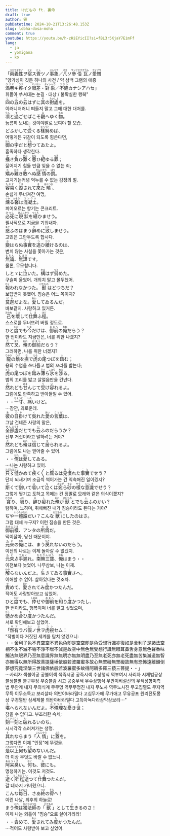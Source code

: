 ```yaml
---
title: けだもの ft. 裏命
draft: true
author: 霄
pubDatetime: 2024-10-21T13:26:48.153Z
slug: lobha-dosa-moha
comment: true
youtube: https://youtu.be/h-zHiEYicII?si=fBL3r5KjaY7EimFf
lang:
  - ja
  - yomigana
  - ko
---
```


<div>
    <div class="lang-ja">「<ruby>兩義性<rp>(</rp><rt>リヤウギセイ</rt><rp>)</rp></ruby>ヲ<ruby>宿<rp>(</rp><rt>ヤド</rt><rp>)</rp></ruby>ス<ruby>壹<rp>(</rp><rt>ヒト</rt><rp>)</rp></ruby>ツノ<ruby>事象<rp>(</rp><rt>ジシヤウ</rt><rp>)</rp></ruby>／<ruby>凡<rp>(</rp><rt>オヨ</rt><rp>)</rp></ruby>ソ<ruby>參佰<rp>(</rp><rt>サンビヤク</rt><rp>)</rp></ruby><ruby>瓦<rp>(</rp><rt>グラム</rt><rp>)</rp></ruby>ノ<ruby>愛憎<rp>(</rp><rt>アイゾウ</rt><rp>)</rp></ruby></div>
    <div class="lang=ko">"양가성이 깃든 하나의 사건 / 약 삼백 그램의 애증</div>
</div>
<div>
    <div class="lang-ja"><ruby>渦卷<rp>(</rp><rt>ウヅマ</rt><rp>)</rp></ruby>キ<ruby>疼<rp>(</rp><rt>ウヅ</rt><rp>)</rp></ruby>イタ<ruby>眼差<rp>(</rp><rt>マナザシ</rt><rp>)</rp></ruby>・<ruby>對象<rp>(</rp><rt>タイシヤウ</rt><rp>)</rp></ruby>／<ruby>不慥<rp>(</rp><rt>フタシ</rt><rp>)</rp></ruby>カナシアハセ」</div>
    <div class="lang=ko">휘몰아 쑤셔대는 눈길 ⋅ 대상 / 불확실한 행복"</div>
</div>

<div>
    <div class="lang-ja"><ruby>四<rp>(</rp><rt>し</rt><rp>)</rp></ruby>の<ruby>五<rp>(</rp><rt>ご</rt><rp>)</rp></ruby>の<ruby>云<rp>(</rp><rt>い</rt><rp>)</rp></ruby>はずに<ruby>其<rp>(</rp><rt>そ</rt><rp>)</rp></ruby>の<ruby>對處<rp>(</rp><rt>たいしよ</rt><rp>)</rp></ruby>を。</div>
    <div class="lang=ko">이러니저러니 떠들지 말고 그에 대한 대처를.</div>
</div>
<div>
    <div class="lang-ja"><ruby>凛<rp>(</rp><rt>りん</rt><rp>)</rp></ruby>と<ruby>過<rp>(</rp><rt>す</rt><rp>)</rp></ruby>ごせばこそ<ruby>觀<rp>(</rp><rt>み</rt><rp>)</rp></ruby>へゆく<ruby>物<rp>(</rp><rt>もの</rt><rp>)</rp></ruby>。</div>
    <div class="lang=ko">늠름히 보내는 것이야말로 보여야 할 모습.</div>
</div>
<div>
    <div class="lang-ja">どふかして<ruby>受<rp>(</rp><rt>う</rt><rp>)</rp></ruby>くる<ruby>樣<rp>(</rp><rt>やう</rt><rp>)</rp></ruby><ruby>努<rp>(</rp><rt>つと</rt><rp>)</rp></ruby>めば、</div>
    <div class="lang=ko">어떻게든 귀감이 되도록 힘쓴다면,</div>
</div>
<div>
    <div class="lang-ja"><ruby>御<rp>(</rp><rt>おん</rt><rp>)</rp></ruby>の<ruby>字<rp>(</rp><rt>じ</rt><rp>)</rp></ruby>だと<ruby>想<rp>(</rp><rt>おも</rt><rp>)</rp></ruby>つてゐたよ。</div>
    <div class="lang=ko">흡족하다 생각한다.</div>
</div>

<div>
    <div class="lang-ja"><ruby>搔<rp>(</rp><rt>か</rt><rp>)</rp></ruby>き<ruby>負<rp>(</rp><rt>お</rt><rp>)</rp></ruby>ひ<ruby>難<rp>(</rp><rt>がた</rt><rp>)</rp></ruby>く<ruby>思<rp>(</rp><rt>おも</rt><rp>)</rp></ruby>ひ<ruby>絕<rp>(</rp><rt>た</rt><rp>)</rp></ruby>ゆる<ruby>罪<rp>(</rp><rt>つみ</rt><rp>)</rp></ruby>；</div>
    <div class="lang=ko">짊어지기 힘들 만큼 잊을 수 없는 죄;</div>
</div>
<div>
    <div class="lang-ja"><ruby>矯<rp>(</rp><rt>た</rt><rp>)</rp></ruby>み<ruby>難<rp>(</rp><rt>がた</rt><rp>)</rp></ruby>き<ruby>敢<rp>(</rp><rt>あ</rt><rp>)</rp></ruby>へぬ<ruby>感情<rp>(</rp><rt>かんじやう</rt><rp>)</rp></ruby>の<ruby>罰<rp>(</rp><rt>ばつ</rt><rp>)</rp></ruby>。</div>
    <div class="lang=ko">고치기는커녕 억누를 수 없는 감정의 벌.</div>
</div>
<div>
    <div class="lang-ja"><ruby>容易<rp>(</rp><rt>たやす</rt><rp>)</rp></ruby>く<ruby>毀<rp>(</rp><rt>こぼ</rt><rp>)</rp></ruby>されて<ruby>來<rp>(</rp><rt>き</rt><rp>)</rp></ruby>た<ruby>曉<rp>(</rp><rt>あかつき</rt><rp>)</rp></ruby>、</div>
    <div class="lang=ko">손쉽게 무너져간 여명,</div>
</div>
<div>
    <div class="lang-ja"><ruby>燻<rp>(</rp><rt>くゆ</rt><rp>)</rp></ruby>る<ruby>馨<rp>(</rp><rt>かをり</rt><rp>)</rp></ruby>は<ruby>混凝土<rp>(</rp><rt>コンクリ</rt><rp>)</rp></ruby>。</div>
    <div class="lang=ko">피어오르는 향기는 콘크리트.</div>
</div>

<div>
    <div class="lang-ja"><ruby>必死<rp>(</rp><rt>ひつし</rt><rp>)</rp></ruby>に<ruby>現狀<rp>(</rp><rt>げんじやう</rt><rp>)</rp></ruby>を<ruby>繕<rp>(</rp><rt>つくろ</rt><rp>)</rp></ruby>ひませう。</div>
    <div class="lang=ko">필사적으로 지금을 기워내자.</div>
</div>
<div>
    <div class="lang-ja"><ruby>惑<rp>(</rp><rt>まど</rt><rp>)</rp></ruby>ふのはまう<ruby>辭<rp>(</rp><rt>や</rt><rp>)</rp></ruby>めに<ruby>致<rp>(</rp><rt>いた</rt><rp>)</rp></ruby>しませう。</div>
    <div class="lang=ko">고민은 그만두도록 합시다.</div>
</div>
<div>
    <div class="lang-ja"><ruby>變<rp>(</rp><rt>か</rt><rp>)</rp></ruby>はらぬ<ruby>事實<rp>(</rp><rt>こと</rt><rp>)</rp></ruby>を<ruby>追<rp>(</rp><rt>つ</rt><rp>)</rp></ruby>ひ<ruby>續<rp>(</rp><rt>つづ</rt><rp>)</rp></ruby>けるのは、</div>
    <div class="lang=ko">변치 않는 사실을 쫓아가는 것은,</div>
</div>
<div>
    <div class="lang-ja"><ruby>無論<rp>(</rp><rt>むろん</rt><rp>)</rp></ruby>、<ruby>無謀<rp>(</rp><rt>むぼう</rt><rp>)</rp></ruby>です。</div>
    <div class="lang=ko">물론, 무모합니다.</div>
</div>

<div>
    <div class="lang-ja">しとゞに<ruby>泣<rp>(</rp><rt>な</rt><rp>)</rp></ruby>いた。<ruby>構<rp>(</rp><rt>かま</rt><rp>)</rp></ruby>はず<ruby>努<rp>(</rp><rt>つと</rt><rp>)</rp></ruby>めた。</div>
    <div class="lang=ko">구슬피 울었어. 개의치 말고 몰두했어.</div>
</div>
<div>
    <div class="lang-ja"><ruby>報<rp>(</rp><rt>むく</rt><rp>)</rp></ruby>われなかつた。<ruby>獸<rp>(</rp><rt>けだもの</rt><rp>)</rp></ruby>はどつちだ？</div>
    <div class="lang=ko">보답받지 못했어. 짐승은 어느 쪽이지?</div>
</div>

<div>
    <div class="lang-ja"><ruby>莫迦<rp>(</rp><rt>ばか</rt><rp>)</rp></ruby>だよな。<ruby>愛<rp>(</rp><rt>あい</rt><rp>)</rp></ruby>してゐるんだ。</div>
    <div class="lang=ko">바보같지. 사랑하고 있거든.</div>
</div>
<div>
    <div class="lang-ja"><ruby><ruby>己<rp>(</rp><rt>おのれ</rt><rp>)</rp></ruby>を<ruby>壞<rp>(</rp><rt>こは</rt><rp>)</rp></ruby>して<ruby>仕舞<rp>(</rp><rt>しま</rt><rp>)</rp></ruby>ふ<ruby>程<rp>(</rp><rt>ほど</rt><rp>)</rp></ruby>。</div>
    <div class="lang=ko">스스로를 무너뜨려 버릴 정도로.</div>
</div>
<div>
    <div class="lang-ja">ひと<ruby>度<rp>(</rp><rt>たび</rt><rp>)</rp></ruby>でも<ruby>今<rp>(</rp><rt>いま</rt><rp>)</rp></ruby>だけは、<ruby>御前<rp>(</rp><rt>おまへ</rt><rp>)</rp></ruby>の<ruby>俺<rp>(</rp><rt>おれ</rt><rp>)</rp></ruby>だらう？</div>
    <div class="lang=ko">한 번이라도 지금만은, 너를 위한 나겠지?</div>
</div>
<div>
    <div class="lang-ja"><ruby>然<rp>(</rp><rt>さ</rt><rp>)</rp></ruby>て<ruby>叉<rp>(</rp><rt>また</rt><rp>)</rp></ruby>、<ruby>俺<rp>(</rp><rt>おれ</rt><rp>)</rp></ruby>の<ruby>御前<rp>(</rp><rt>おまへ</rt><rp>)</rp></ruby>だらう？</div>
    <div class="lang=ko">그러하면, 나를 위한 너겠지?</div>
</div>

<div>
    <div class="lang-ja"><ruby>龍<rp>(</rp><rt>りゆう</rt><rp>)</rp></ruby>の<ruby>鬚<rp>(</rp><rt>ひげ</rt><rp>)</rp></ruby>を<ruby>撫<rp>(</rp><rt>な</rt><rp>)</rp></ruby>で<ruby>虎<rp>(</rp><rt>とら</rt><rp>)</rp></ruby>の<ruby>尾<rp>(</rp><rt>し</rt><rp>)</rp></ruby>つぽを<ruby>踏<rp>(</rp><rt>ふ</rt><rp>)</rp></ruby>む；</div>
    <div class="lang=ko">용의 수염을 쓰다듬고 범의 꼬리를 밟는다;</div>
</div>
<div>
    <div class="lang-ja"><ruby>虎<rp>(</rp><rt>とら</rt><rp>)</rp></ruby>の<ruby>尾<rp>(</rp><rt>し</rt><rp>)</rp></ruby>つぽを<ruby>踏<rp>(</rp><rt>ふ</rt><rp>)</rp></ruby>み<ruby>薄<rp>(</rp><rt>うす</rt><rp>)</rp></ruby>ら<ruby>氷<rp>(</rp><rt>こほり</rt><rp>)</rp></ruby>を<ruby>涉<rp>(</rp><rt>わた</rt><rp>)</rp></ruby>る。</div>
    <div class="lang=ko">범의 꼬리를 밟고 살얼음판을 건넌다.</div>
</div>
<div>
    <div class="lang-ja"><ruby>然<rp>(</rp><rt>さ</rt><rp>)</rp></ruby>れども<ruby>甘<rp>(</rp><rt>あま</rt><rp>)</rp></ruby>んじて<ruby>受<rp>(</rp><rt>う</rt><rp>)</rp></ruby>け<ruby>容<rp>(</rp><rt>い</rt><rp>)</rp></ruby>れるよ。</div>
    <div class="lang=ko">그럼에도 만족하고 받아들일 수 있어.</div>
</div>
<div>
    <div class="lang-ja">・・<ruby>一寸<rp>(</rp><rt>ちよつと</rt><rp>)</rp></ruby>、<ruby>痛<rp>(</rp><rt>いた</rt><rp>)</rp></ruby>いけど。</div>
    <div class="lang=ko">⋯잠깐, 괴로운데.</div>
</div>

<div>
    <div class="lang-ja"><ruby>彼<rp>(</rp><rt>あ</rt><rp>)</rp></ruby>の<ruby>日<rp>(</rp><rt>ひ</rt><rp>)</rp></ruby><ruby>掛<rp>(</rp><rt>か</rt><rp>)</rp></ruby>けて<ruby>吳<rp>(</rp><rt>く</rt><rp>)</rp></ruby>れた<ruby>愛<rp>(</rp><rt>あい</rt><rp>)</rp></ruby>の<ruby>言葉<rp>(</rp><rt>ことば</rt><rp>)</rp></ruby>は、</div>
    <div class="lang=ko">그날 건네준 사랑의 말은,</div>
</div>
<div>
    <div class="lang-ja"><ruby>全部<rp>(</rp><rt>ぜんぶ</rt><rp>)</rp></ruby><ruby>虛<rp>(</rp><rt>うそ</rt><rp>)</rp></ruby>だとでも<ruby>云<rp>(</rp><rt>い</rt><rp>)</rp></ruby>ふのだらうか？</div>
    <div class="lang=ko">전부 거짓이라고 말하려는 거야?</div>
</div>
<div>
    <div class="lang-ja"><ruby>然<rp>(</rp><rt>さ</rt><rp>)</rp></ruby>れども<ruby>俺<rp>(</rp><rt>おれ</rt><rp>)</rp></ruby>は<ruby>信<rp>(</rp><rt>しん</rt><rp>)</rp></ruby>じて<ruby>居<rp>(</rp><rt>を</rt><rp>)</rp></ruby>られるよ。</div>
    <div class="lang=ko">그럼에도 나는 믿어줄 수 있어.</div>
</div>
<div>
    <div class="lang-ja">・・<ruby>俺<rp>(</rp><rt>おれ</rt><rp>)</rp></ruby>は<ruby>愛<rp>(</rp><rt>あい</rt><rp>)</rp></ruby>してゐる。</div>
    <div class="lang=ko">⋯나는 사랑하고 있어.</div>
</div>

<div>
    <div class="lang-ja"><ruby>只〻<rp>(</rp><rt>ただただ</rt><rp>)</rp></ruby><ruby>慥<rp>(</rp><rt>たし</rt><rp>)</rp></ruby>かめて<ruby>疾<rp>(</rp><rt>し</rt><rp>)</rp></ruby>く〳〵と<ruby>腐<rp>(</rp><rt>くさ</rt><rp>)</rp></ruby>るは<ruby>見慣<rp>(</rp><rt>みな</rt><rp>)</rp></ruby>れた<ruby>事實<rp>(</rp><rt>こと</rt><rp>)</rp></ruby>でせう？</div>
    <div class="lang=ko">단지 되새기며 조금씩 썩어가는 건 익숙해진 일이겠지?</div>
</div>
<div>
    <div class="lang-ja"><ruby>斯<rp>(</rp><rt>か</rt><rp>)</rp></ruby>くて<ruby>割<rp>(</rp><rt>さ</rt><rp>)</rp></ruby>いて<ruby>嘔<rp>(</rp><rt>は</rt><rp>)</rp></ruby>いて<ruby>泣<rp>(</rp><rt>な</rt><rp>)</rp></ruby>くは<ruby>宛<rp>(</rp><rt>さなが</rt><rp>)</rp></ruby>ら<ruby>砂<rp>(</rp><rt>すな</rt><rp>)</rp></ruby>の<ruby>樣<rp>(</rp><rt>やう</rt><rp>)</rp></ruby>な<ruby>意識<rp>(</rp><rt>いしき</rt><rp>)</rp></ruby>でせう？</div>
    <div class="lang=ko">그렇게 찢기고 토하고 목메는 건 정말로 모래와 같은 의식이겠지?</div>
</div>
<div>
    <div class="lang-ja"><ruby>貪<rp>(</rp><rt>むさぼ</rt><rp>)</rp></ruby>り、<ruby>瞋<rp>(</rp><rt>いか</rt><rp>)</rp></ruby>り、<ruby>醉<rp>(</rp><rt>ゑ</rt><rp>)</rp></ruby>ひ<ruby>癡<rp>(</rp><rt>し</rt><rp>)</rp></ruby>れた<ruby>俺<rp>(</rp><rt>おれ</rt><rp>)</rp></ruby>が<ruby>獸<rp>(</rp><rt>けだもの</rt><rp>)</rp></ruby>とでも<ruby>云<rp>(</rp><rt>い</rt><rp>)</rp></ruby>ふのかい？</div>
    <div class="lang=ko">탐하며, 노하며, 취해빠진 내가 짐승이라도 된다는 거야?</div>
</div>
<div>
    <div class="lang-ja">ぢや<ruby>一體<rp>(</rp><rt>いつたい</rt><rp>)</rp></ruby><ruby>誰<rp>(</rp><rt>だれ</rt><rp>)</rp></ruby>だい？こんな<ruby>獸<rp>(</rp><rt>けだもの</rt><rp>)</rp></ruby>にしたのはさ。</div>
    <div class="lang=ko">그럼 대체 누구지? 이런 짐승을 만든 것은.</div>
</div>
<div>
    <div class="lang-ja"><ruby>御前樣<rp>(</rp><rt>おめえさま</rt><rp>)</rp></ruby>、アンタの<ruby>所爲<rp>(</rp><rt>せゐ</rt><rp>)</rp></ruby>だ。</div>
    <div class="lang=ko">댁이잖아, 당신 때문이야.</div>
</div>

<div>
    <div class="lang-ja"><ruby>元來<rp>(</rp><rt>もと</rt><rp>)</rp></ruby>の<ruby>俺<rp>(</rp><rt>おれ</rt><rp>)</rp></ruby>には、まう<ruby>戾<rp>(</rp><rt>もど</rt><rp>)</rp></ruby>れないのだらう。</div>
    <div class="lang=ko">이전의 나로는 이제 돌아갈 수 없겠지.</div>
</div>
<div>
    <div class="lang-ja"><ruby>元來<rp>(</rp><rt>もと</rt><rp>)</rp></ruby>ゟ<ruby>手遲<rp>(</rp><rt>ておく</rt><rp>)</rp></ruby>れ。<ruby>南無三寶<rp>(</rp><rt>なむさんぼう</rt><rp>)</rp></ruby>、<ruby>俺<rp>(</rp><rt>おれ</rt><rp>)</rp></ruby>はまう・・</div>
    <div class="lang=ko">이전보다 늦었어. 나무삼보, 나는 이제.</div>
</div>

<div>
    <div class="lang-ja"><ruby>解<rp>(</rp><rt>わか</rt><rp>)</rp></ruby>らないんだよ。<ruby>生<rp>(</rp><rt>い</rt><rp>)</rp></ruby>きてゐる<ruby>事實<rp>(</rp><rt>こと</rt><rp>)</rp></ruby>さへ。</div>
    <div class="lang=ko">이해할 수 없어. 살아있다는 것조차.</div>
</div>
<div>
    <div class="lang-ja"><ruby>責<rp>(</rp><rt>せ</rt><rp>)</rp></ruby>めて、<ruby>愛<rp>(</rp><rt>あい</rt><rp>)</rp></ruby>されてみ<ruby>度<rp>(</rp><rt>た</rt><rp>)</rp></ruby>かつたんだ。</div>
    <div class="lang=ko">적어도 사랑받아보고 싶었어.</div>
</div>
<div>
    <div class="lang-ja">ひと<ruby>度<rp>(</rp><rt>たび</rt><rp>)</rp></ruby>でも、<ruby>倖<rp>(</rp><rt>しあは</rt><rp>)</rp></ruby>せや<ruby>御前<rp>(</rp><rt>おまへ</rt><rp>)</rp></ruby>を<ruby>知<rp>(</rp><rt>し</rt><rp>)</rp></ruby>り<ruby>度<rp>(</rp><rt>た</rt><rp>)</rp></ruby>かつたし、</div>
    <div class="lang=ko">한 번이라도, 행복이며 너를 알고 싶었으며,</div>
</div>
<div>
    <div class="lang-ja"><ruby><ruby>慥<rp>(</rp><rt>たし</rt><rp>)</rp></ruby>かめ<ruby>合<rp>(</rp><rt>あ</rt><rp>)</rp></ruby>ひ<ruby>度<rp>(</rp><rt>た</rt><rp>)</rp></ruby>かつたんだ。</div>
    <div class="lang=ko">서로 확인해보고 싶었어.</div>
</div>

<div>
    <div class="lang-ja">「<ruby>然有<rp>(</rp><rt>サア</rt><rp>)</rp></ruby>ラバ<ruby>假<rp>(</rp><rt>カリ</rt><rp>)</rp></ruby>ノ<ruby>世<rp>(</rp><rt>ヨ</rt><rp>)</rp></ruby>ヲ<ruby>虎視<rp>(</rp><rt>コシ</rt><rp>)</rp></ruby>セム：</div>
    <div class="lang=ko">"작별이다 거짓된 세계를 탐치 않겠으니:</div>
</div>
<div>
    <div class="lang-ja">・・舍利子色不異空空不異色色卽是空空卽是色受想行識亦復如是舍利子是諸法空相不生不滅不垢不淨不增不減是故空中無色無受想行識無眼耳鼻舌身意無色聲香味觸法無眼界乃至無意識界無無明亦無無明盡乃至無老死亦無老死盡無苦集滅道無智亦無得以無所得故菩提薩埵依般若波羅蜜多故心無罜礙無罜礙故無有恐怖遠離顛倒夢想究竟涅槃三世諸佛依般若波羅蜜多故得阿耨多羅三藐三菩提・・」</div>
    <div class="lang=ko">⋯사리자 색불이공 공불이색 색즉시공 공즉시색 수상행식 역부여시 사리자 시제법공상 불생불멸 불구부정 부증불감 시고 공중무색 무수상행식 무안이비설신의 무색성향미촉법 무안계 내지 무의식계 무무명 역무무명진 내지 무노사 역무노사진 무고집멸도 무지역무득 이무소득고 보리살타 의반야바라밀다 고심무가애 무가애고 무유공포 원리전도몽상 구경열반 삼세제불 의반야바라밀다 고득아뇩다라삼먁삼보리⋯"</div>
</div>

<div>
    <div class="lang-ja"><ruby>堪<rp>(</rp><rt>た</rt><rp>)</rp></ruby>へられないんだよ。<ruby>不條理<rp>(</rp><rt>ふでうり</rt><rp>)</rp></ruby>な<ruby>憂<rp>(</rp><rt>う</rt><rp>)</rp></ruby>き<ruby>世<rp>(</rp><rt>よ</rt><rp>)</rp></ruby>；</div>
    <div class="lang=ko">참을 수 없다고. 부조리한 속세;</div>
</div>
<div>
    <div class="lang-ja"><ruby>刻一刻<rp>(</rp><rt>こくいつこく</rt><rp>)</rp></ruby>と<ruby>破<rp>(</rp><rt>わ</rt><rp>)</rp></ruby>れるいのち。</div>
    <div class="lang=ko">시시각각 스러져가는 생명.</div>
</div>
<div>
    <div class="lang-ja"><ruby>其<rp>(</rp><rt>そ</rt><rp>)</rp></ruby>れならまう「<ruby>人情<rp>(</rp><rt>にんじやう</rt><rp>)</rp></ruby>」に<ruby>蓋<rp>(</rp><rt>ふた</rt><rp>)</rp></ruby>を。</div>
    <div class="lang=ko">그렇다면 이제 "인정"에 뚜껑을.</div>
</div>
<div>
    <div class="lang-ja"><ruby>是<rp>(</rp><rt>これ</rt><rp>)</rp></ruby><ruby>以上<rp>(</rp><rt>いじやう</rt><rp>)</rp></ruby><ruby>何<rp>(</rp><rt>なに</rt><rp>)</rp></ruby>も<ruby>望<rp>(</rp><rt>のぞ</rt><rp>)</rp></ruby>めないんだ。</div>
    <div class="lang=ko">더 이상 무엇도 바랄 수 없느니.</div>
</div>

<div>
    <div class="lang-ja"><ruby>阿呆臭<rp>(</rp><rt>あはうくさ</rt><rp>)</rp></ruby>い。<ruby>何<rp>(</rp><rt>なに</rt><rp>)</rp></ruby>も、<ruby>彼<rp>(</rp><rt>か</rt><rp>)</rp></ruby>にも。</div>
    <div class="lang=ko">멍청하기는. 이것도 저것도.</div>
</div>
<div>
    <div class="lang-ja"><ruby>逝<rp>(</rp><rt>ゆ</rt><rp>)</rp></ruby>く<ruby>所<rp>(</rp><rt>ところ</rt><rp>)</rp></ruby><ruby>迄<rp>(</rp><rt>まで</rt><rp>)</rp></ruby><ruby>逝<rp>(</rp><rt>い</rt><rp>)</rp></ruby>つて<ruby>仕舞<rp>(</rp><rt>しま</rt><rp>)</rp></ruby>つたんだ。</div>
    <div class="lang=ko">갈 데까지 가버렸으니.</div>
</div>
<div>
    <div class="lang-ja">こんな<ruby>每日<rp>(</rp><rt>まいにち</rt><rp>)</rp></ruby>、さあ<ruby>終<rp>(</rp><rt>つひ</rt><rp>)</rp></ruby>の<ruby>霄<rp>(</rp><rt>そら</rt><rp>)</rp></ruby>へ！</div>
    <div class="lang=ko">이런 나날, 최후의 하늘로!</div>
</div>
<div>
    <div class="lang-ja">まう<ruby>俺<rp>(</rp><rt>おれ</rt><rp>)</rp></ruby>は<ruby>獨法師<rp>(</rp><rt>ひとりぼつち</rt><rp>)</rp></ruby>の「<ruby>獸<rp>(</rp><rt>けだもの</rt><rp>)</rp></ruby>」として<ruby>生<rp>(</rp><rt>い</rt><rp>)</rp></ruby>きるのさ！</div>
    <div class="lang=ko">이제 나는 외톨이 "짐승"으로 살아가리라!</div>
</div>

<div>
    <div class="lang-ja">・・<ruby>責<rp>(</rp><rt>せ</rt><rp>)</rp></ruby>めて、<ruby>愛<rp>(</rp><rt>あい</rt><rp>)</rp></ruby>されてみ<ruby>度<rp>(</rp><rt>た</rt><rp>)</rp></ruby>かつたんだ。</div>
    <div class="lang=ko">⋯적어도 사랑받아 보고 싶었어.</div>
</div>
